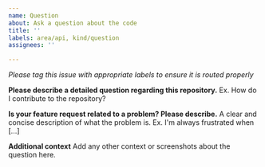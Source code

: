 ```yaml
---
name: Question
about: Ask a question about the code
title: ''
labels: area/api, kind/question
assignees: ''

---
```


*Please tag this issue with appropriate labels to ensure it is routed properly*

**Please describe a detailed question regarding this repository.**
Ex. How do I contribute to the repository?

**Is your feature request related to a problem? Please describe.**
A clear and concise description of what the problem is. Ex. I'm always frustrated when [...]

**Additional context**
Add any other context or screenshots about the question here.